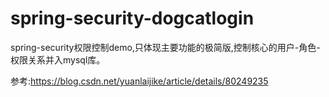 # spring-security-dogcatlogin
spring-security权限控制demo,只体现主要功能的极简版,控制核心的用户-角色-权限关系并入mysql库。

参考:https://blog.csdn.net/yuanlaijike/article/details/80249235
